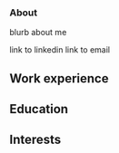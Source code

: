 ### About
blurb about me

link to linkedin
link to email

## Work experience


## Education 

## Interests

